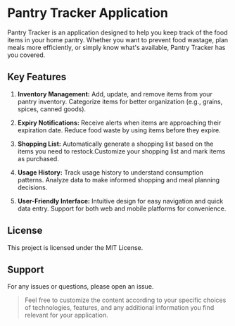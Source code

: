 # Pantry Tracker Application

Pantry Tracker is an application designed to help you keep track of the food items in your home pantry. Whether you want to prevent food wastage, plan meals more efficiently, or simply know what's available, Pantry Tracker has you covered.

## Key Features

1. **Inventory Management:** Add, update, and remove items from your pantry inventory.
Categorize items for better organization (e.g., grains, spices, canned goods).

2. **Expiry Notifications:** Receive alerts when items are approaching their expiration date. Reduce food waste by using items before they expire.

3. **Shopping List:** Automatically generate a shopping list based on the items you need to restock.Customize your shopping list and mark items as purchased.

4. **Usage History:** Track usage history to understand consumption patterns.
Analyze data to make informed shopping and meal planning decisions.

5. **User-Friendly Interface:** Intuitive design for easy navigation and quick data entry.
Support for both web and mobile platforms for convenience.

## License

This project is licensed under the MIT License.

## Support

For any issues or questions, please open an issue.

> Feel free to customize the content according to your specific choices of technologies, features, and any additional information you find relevant for your application.
